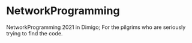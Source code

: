 # NetworkProgramming
NetworkProgramming 2021 in Dimigo; For the pilgrims who are seriously trying to find the code.
